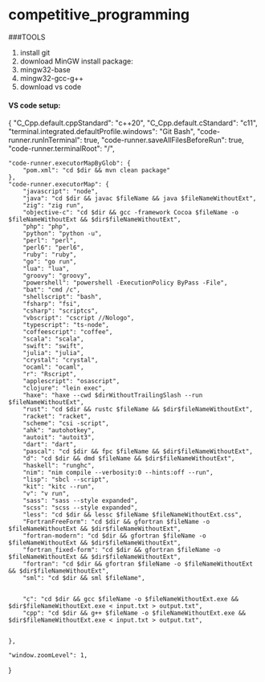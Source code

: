 # competitive_programming

###TOOLS
1. install git
2. download MinGW
  install package:
  1. mingw32-base
  2. mingw32-gcc-g++
3. download vs code

#### VS code setup:


{
    "C_Cpp.default.cppStandard": "c++20",
    "C_Cpp.default.cStandard": "c11",
    "terminal.integrated.defaultProfile.windows": "Git Bash",
    "code-runner.runInTerminal": true,
    "code-runner.saveAllFilesBeforeRun": true,
    "code-runner.terminalRoot": "/",



    "code-runner.executorMapByGlob": {
        "pom.xml": "cd $dir && mvn clean package"
    },
    "code-runner.executorMap": {
        "javascript": "node",
        "java": "cd $dir && javac $fileName && java $fileNameWithoutExt",
        "zig": "zig run",
        "objective-c": "cd $dir && gcc -framework Cocoa $fileName -o $fileNameWithoutExt && $dir$fileNameWithoutExt",
        "php": "php",
        "python": "python -u",
        "perl": "perl",
        "perl6": "perl6",
        "ruby": "ruby",
        "go": "go run",
        "lua": "lua",
        "groovy": "groovy",
        "powershell": "powershell -ExecutionPolicy ByPass -File",
        "bat": "cmd /c",
        "shellscript": "bash",
        "fsharp": "fsi",
        "csharp": "scriptcs",
        "vbscript": "cscript //Nologo",
        "typescript": "ts-node",
        "coffeescript": "coffee",
        "scala": "scala",
        "swift": "swift",
        "julia": "julia",
        "crystal": "crystal",
        "ocaml": "ocaml",
        "r": "Rscript",
        "applescript": "osascript",
        "clojure": "lein exec",
        "haxe": "haxe --cwd $dirWithoutTrailingSlash --run $fileNameWithoutExt",
        "rust": "cd $dir && rustc $fileName && $dir$fileNameWithoutExt",
        "racket": "racket",
        "scheme": "csi -script",
        "ahk": "autohotkey",
        "autoit": "autoit3",
        "dart": "dart",
        "pascal": "cd $dir && fpc $fileName && $dir$fileNameWithoutExt",
        "d": "cd $dir && dmd $fileName && $dir$fileNameWithoutExt",
        "haskell": "runghc",
        "nim": "nim compile --verbosity:0 --hints:off --run",
        "lisp": "sbcl --script",
        "kit": "kitc --run",
        "v": "v run",
        "sass": "sass --style expanded",
        "scss": "scss --style expanded",
        "less": "cd $dir && lessc $fileName $fileNameWithoutExt.css",
        "FortranFreeForm": "cd $dir && gfortran $fileName -o $fileNameWithoutExt && $dir$fileNameWithoutExt",
        "fortran-modern": "cd $dir && gfortran $fileName -o $fileNameWithoutExt && $dir$fileNameWithoutExt",
        "fortran_fixed-form": "cd $dir && gfortran $fileName -o $fileNameWithoutExt && $dir$fileNameWithoutExt",
        "fortran": "cd $dir && gfortran $fileName -o $fileNameWithoutExt && $dir$fileNameWithoutExt",
        "sml": "cd $dir && sml $fileName",


        "c": "cd $dir && gcc $fileName -o $fileNameWithoutExt.exe && $dir$fileNameWithoutExt.exe < input.txt > output.txt",
        "cpp": "cd $dir && g++ $fileName -o $fileNameWithoutExt.exe && $dir$fileNameWithoutExt.exe < input.txt > output.txt",


    },
    
    "window.zoomLevel": 1,
    
}

